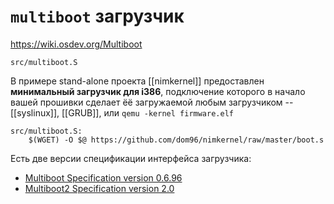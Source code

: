 # `multiboot` загрузчик

https://wiki.osdev.org/Multiboot

`src/multiboot.S`

В примере stand-alone проекта [[nimkernel]] предоставлен **минимальный загрузчик для i386**, подключение которого в начало вашей прошивки сделает ёё загружаемой любым загрузчиком -- [[syslinux]], [[GRUB]], или `qemu -kernel firmware.elf`

```make
src/multiboot.S:
	$(WGET) -O $@ https://github.com/dom96/nimkernel/raw/master/boot.s
```

Есть две версии спецификации интерфейса загрузчика:
* [Multiboot Specification version 0.6.96](https://www.gnu.org/software/grub/manual/multiboot/multiboot.html)
* [Multiboot2 Specification version 2.0](https://www.gnu.org/software/grub/manual/multiboot2/multiboot.html)